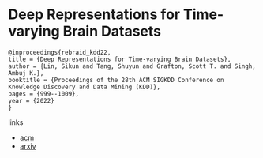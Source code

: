 # Deep Representations for Time-varying Brain Datasets

```
@inproceedings{rebraid_kdd22,
title = {Deep Representations for Time-varying Brain Datasets},
author = {Lin, Sikun and Tang, Shuyun and Grafton, Scott T. and Singh, Ambuj K.},
booktitle = {Proceedings of the 28th ACM SIGKDD Conference on Knowledge Discovery and Data Mining (KDD)},
pages = {999--1009},
year = {2022}
}
```

links
- [acm](https://dl.acm.org/doi/10.1145/3534678.3539301)
- [arxiv](https://arxiv.org/abs/2205.11648)
